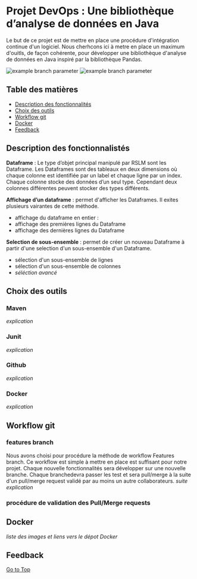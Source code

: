# Projet DevOps : Une bibliothèque d’analyse de données en Java

Le but de ce projet est de mettre en place une procédure d'intégration continue d'un logiciel.
Nous cherhcons ici à metre en place un maximum d'ouitls, de façon cohérente, pour développer
une bibliothèque d'analyse de données en Java inspiré par la bibliothèque Pandas.

![example branch parameter](https://github.com/Romb38/rslmdevops/actions/workflows/run-test.yml/badge.svg)
![example branch parameter](https://github.com/Romb38/rslmdevops/actions/workflows/maven-deploy.yml/badge.svg?branch=master)


## Table des matières
- [Description des fonctionnalités](#description-des-fonctionnalistés)
- [Choix des outils](choix-des-outils)
- [Workflow git](workflow-git)
- [Docker](docker)
- [Feedback](feedback)

## Description des fonctionnalistés
**Dataframe** : Le type d’objet principal manipulé par RSLM sont les Dataframe. Les Dataframes sont
des tableaux en deux dimensions où chaque colonne est identifiée par un label et chaque ligne par un
index. Chaque colonne stocke des données d’un seul type. Cependant deux colonnes différentes peuvent
stocker des types différents.

**Affichage d’un dataframe** : permet d'afficher les Dataframes. Il exites plusieurs vairantes de cette
méthode.
- affichage du dataframe en entier :
- affichage des premières lignes du Dataframe
- affichage des dernières lignes du Dataframe

**Selection de sous-ensemble** : permet de créer un nouveau Dataframe à partir d'une selection
d'un sous-ensemble d'un Dataframe.
- sélection d'un sous-ensemble de lignes
- sélection d'un sous-ensemble de colonnes
- _séléction avancé_

## Choix des outils
### Maven
_explication_
### Junit
_explication_
### Github
_explication_
### Docker
_explication_

## Workflow git
### features branch
Nous avons choisi pour procédure la méthode de workflow Features branch. Ce workflow est simple
à mettre en place est suffisant pour notre projet. Chaque nouvelle fonctionnalités sera développer sur
une nouvelle branche. Chaque branchedevra passer les test et sera pull/merge à la suite d'un pull/merge request validé par au moins un autre
collaborateurs. _suite explication_

### procédure de validation des Pull/Merge requests

## Docker
_liste des images et liens vers le dépot Docker_

## Feedback

[Go to Top](#table-des-matières)
